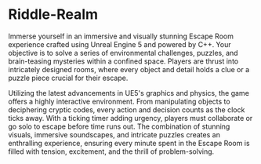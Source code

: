 # Riddle-Realm
Immerse yourself in an immersive and visually stunning Escape Room experience crafted using Unreal Engine 5 and powered by C++. Your objective is to solve a series of environmental challenges, puzzles, and brain-teasing mysteries within a confined space. Players are thrust into intricately designed rooms, where every object and detail holds a clue or a puzzle piece crucial for their escape.

Utilizing the latest advancements in UE5's graphics and physics, the game offers a highly interactive environment. From manipulating objects to deciphering cryptic codes, every action and decision counts as the clock ticks away. With a ticking timer adding urgency, players must collaborate or go solo to escape before time runs out. The combination of stunning visuals, immersive soundscapes, and intricate puzzles creates an enthralling experience, ensuring every minute spent in the Escape Room is filled with tension, excitement, and the thrill of problem-solving.
